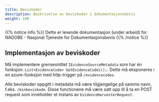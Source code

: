```yaml
---
title: Beviskoder
description: Beskrivelse av beviskoder i dokumentasjonsbevis
weight: 100
---
```


{{% notice info %}}
Dette er levende dokumentasjon (under arbeid) for NADOBE - Nasjonal Tjeneste for Dokumentasjonsbevis
{{% /notice %}}

## Implementasjon av beviskoder
Må implementere grensesnittet `IEvidenceSourceMetadata` som har én funksjon: `List<EvidenceCode> GetEvidenceCodes();`. Dette må eksponeres i en azure-funksjon med http-trigger på `/evidencecodes`.

Alle beviskoder oppgitt i metadata må være tilgjengelige på samme navn, f.eks. `/minbeviskode`. Disse functionene må være satt opp til å ta en POST request som inneholder et instans av `EvidenceHarvesterRequest`.


